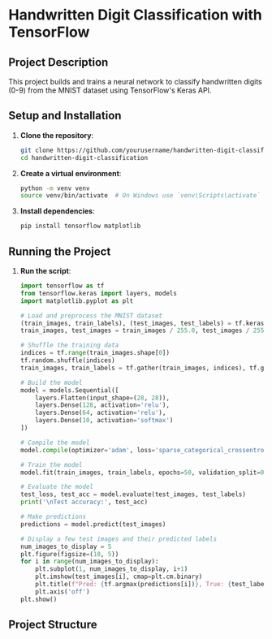 # Handwritten Digit Classification with TensorFlow

## Project Description
This project builds and trains a neural network to classify handwritten digits (0-9) from the MNIST dataset using TensorFlow's Keras API.

## Setup and Installation

1. **Clone the repository**:
    ```sh
    git clone https://github.com/yourusername/handwritten-digit-classification.git
    cd handwritten-digit-classification
    ```

2. **Create a virtual environment**:
    ```sh
    python -m venv venv
    source venv/bin/activate  # On Windows use `venv\Scripts\activate`
    ```

3. **Install dependencies**:
    ```sh
    pip install tensorflow matplotlib
    ```

## Running the Project

1. **Run the script**:
    ```python
    import tensorflow as tf
    from tensorflow.keras import layers, models
    import matplotlib.pyplot as plt

    # Load and preprocess the MNIST dataset
    (train_images, train_labels), (test_images, test_labels) = tf.keras.datasets.mnist.load_data()
    train_images, test_images = train_images / 255.0, test_images / 255.0

    # Shuffle the training data
    indices = tf.range(train_images.shape[0])
    tf.random.shuffle(indices)
    train_images, train_labels = tf.gather(train_images, indices), tf.gather(train_labels, indices)

    # Build the model
    model = models.Sequential([
        layers.Flatten(input_shape=(28, 28)),
        layers.Dense(128, activation='relu'),
        layers.Dense(64, activation='relu'),
        layers.Dense(10, activation='softmax')
    ])

    # Compile the model
    model.compile(optimizer='adam', loss='sparse_categorical_crossentropy', metrics=['accuracy'])

    # Train the model
    model.fit(train_images, train_labels, epochs=50, validation_split=0.2)

    # Evaluate the model
    test_loss, test_acc = model.evaluate(test_images, test_labels)
    print('\nTest accuracy:', test_acc)

    # Make predictions
    predictions = model.predict(test_images)

    # Display a few test images and their predicted labels
    num_images_to_display = 5
    plt.figure(figsize=(10, 5))
    for i in range(num_images_to_display):
        plt.subplot(1, num_images_to_display, i+1)
        plt.imshow(test_images[i], cmap=plt.cm.binary)
        plt.title(f"Pred: {tf.argmax(predictions[i])}, True: {test_labels[i]}")
        plt.axis('off')
    plt.show()
    ```

## Project Structure

